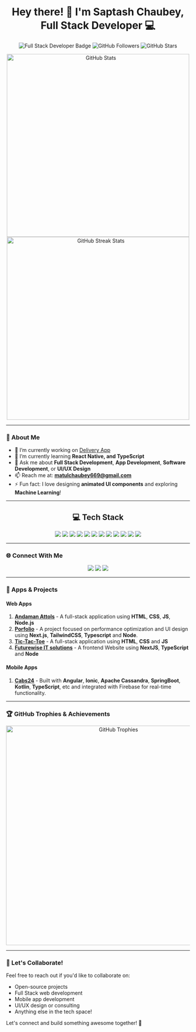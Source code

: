 <h1 align="center">
  Hey there! 👋 I'm Saptash Chaubey, Full Stack Developer 💻
</h1>

<p align="center">
  <img src="https://img.shields.io/badge/FullStack-Developer-blue?style=for-the-badge" alt="Full Stack Developer Badge">
  <img src="https://img.shields.io/github/followers/Scoder6?label=Follow&style=social" alt="GitHub Followers">
  <img src="https://img.shields.io/github/stars/Scoder6/yourrepository?style=social" alt="GitHub Stars">
</p>

<p align="center">
  <img src="https://github-readme-stats.vercel.app/api?username=Scoder6&show_icons=true&theme=radical" alt="GitHub Stats" width="500px">
  <img src="https://github-readme-streak-stats.herokuapp.com/?user=yourusername&theme=radical" alt="GitHub Streak Stats" width="500px">
</p>

---

### 🚀 About Me
- 🔭 I’m currently working on [Delivery App](https://github.com/Scoder6/App-Delivery)
- 🌱 I’m currently learning **React Native, and TypeScript**
- 💬 Ask me about **Full Stack Development**, **App Development**, **Software Development**, or **UI/UX Design**
- 📫 Reach me at: **matulchaubey669@gmail.com**
- ⚡ Fun fact: I love designing **animated UI components** and exploring **Machine Learning**!

---

<h2 align="center">💻 Tech Stack</h2>
<p align="center">
  <img src="https://img.shields.io/badge/-HTML5-E34F26?logo=html5&logoColor=white&style=for-the-badge" />
  <img src="https://img.shields.io/badge/-CSS3-1572B6?logo=css3&logoColor=white&style=for-the-badge" />
  <img src="https://img.shields.io/badge/-JavaScript-F7DF1E?logo=javascript&logoColor=black&style=for-the-badge" />
  <img src="https://img.shields.io/badge/-ReactJS-61DAFB?logo=react&logoColor=black&style=for-the-badge" />
  <img src="https://img.shields.io/badge/-Node.js-339933?logo=node.js&logoColor=white&style=for-the-badge" />
  <img src="https://img.shields.io/badge/-TailwindCSS-06B6D4?logo=tailwindcss&logoColor=white&style=for-the-badge" />
  <img src="https://img.shields.io/badge/-MongoDB-47A248?logo=mongodb&logoColor=white&style=for-the-badge" />
  <img src="https://img.shields.io/badge/-MySQL-4479A1?logo=mysql&logoColor=white&style=for-the-badge" />
  <img src="https://img.shields.io/badge/-Next.js-000000?logo=next.js&logoColor=white&style=for-the-badge" />
  <img src="https://img.shields.io/badge/-SpringBoot-6DB33F?logo=springboot&logoColor=white&style=for-the-badge" />
  <img src="https://img.shields.io/badge/-Kotlin-0095D5?logo=kotlin&logoColor=white&style=for-the-badge" />
  <img src="https://img.shields.io/badge/-Ionic-3880FF?logo=ionic&logoColor=white&style=for-the-badge" />
</p>


---

### 🌐 Connect With Me
<p align="center">
  <a href="https://www.linkedin.com/in/saptash-chaubey-711a3322a/"><img src="https://img.shields.io/badge/LinkedIn-0077B5?logo=linkedin&logoColor=white&style=for-the-badge" /></a>
  <a href="geeksforgeeks.org/user/matulchae54m/"><img src="https://img.shields.io/badge/GeeksforGeeks-0F9D58?logo=geeksforgeeks&logoColor=white&style=for-the-badge" /></a>
  <a href="mailto:matuchaubey669@gmail.com"><img src="https://img.shields.io/badge/Email-D14836?logo=gmail&logoColor=white&style=for-the-badge" /></a>
</p>


---

### 📱 Apps & Projects
#### Web Apps
1. **[Andaman Attols](https://github.com/Scoder6/Andaman-Attols-Website)** - A full-stack application using **HTML**, **CSS**, **JS**, **Node.js**
2. **[Porfolio](https://github.com/Scoder6/Portfolio)** - A project focused on performance optimization and UI design using **Next.js**, **TailwindCSS**, **Typescript** and **Node**.
3. **[Tic-Tac-Toe](https://github.com/Scoder6/Tic-Tac-Toe_Game)** - A full-stack application using **HTML**, **CSS** and **JS**
4. **[Futurewise IT solutions](https://github.com/subhrangshu/futurewise_frontend)** - A frontend Website using **NextJS**, **TypeScript** and **Node**

#### Mobile Apps
1. **[Cabs24](https://play.google.com/store/apps/details?id=com.cabs24.user&hl=en)** - Built with **Angular**, **Ionic**, **Apache Cassandra**, **SpringBoot**, **Kotlin**, **TypeScript**, etc  and integrated with Firebase for real-time functionality.

---

### 🏆 GitHub Trophies & Achievements
<p align="center">
  <img src="https://github-profile-trophy.vercel.app/?username=yourusername&theme=radical" alt="GitHub Trophies" width="600px" />
</p>

---

### 🌟 Let's Collaborate!
Feel free to reach out if you'd like to collaborate on:
- Open-source projects
- Full Stack web development
- Mobile app development
- UI/UX design or consulting
- Anything else in the tech space!

Let's connect and build something awesome together! 🚀

